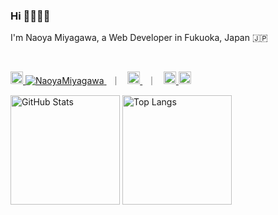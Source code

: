 ### Hi 🙋🏻‍♂️🌿

<!--
**NaoyaMiyagawa/NaoyaMiyagawa** is a ✨ _special_ ✨ repository because its `README.md` (this file) appears on your GitHub profile.

Here are some ideas to get you started:

- 🔭 I’m currently working on ...
- 🌱 I’m currently learning ...
- 👯 I’m looking to collaborate on ...
- 🤔 I’m looking for help with ...
- 💬 Ask me about ...
- 📫 How to reach me: ...
- 😄 Pronouns: ...
- ⚡ Fun fact: ...
-->

<p>I'm Naoya Miyagawa, a Web Developer in Fukuoka, Japan 🇯🇵</p>

<br />

<p align="left">
  <a href="https://github.com/NaoyaMiyagawa" target="_blank">
    <img
      alt="Github"
      height="20"
      src="https://img.shields.io/badge/GitHub-%2312100E.svg?&style=for-the-badge&logo=Github&logoColor=white"
    />
    <img src="https://komarev.com/ghpvc/?username=NaoyaMiyagawa&color=77d894&logo=github" alt="NaoyaMiyagawa" />
  </a>
  &nbsp; ｜ &nbsp;
  <a href="https://twitter.com/miyagawa_fusic" target="_blank">
    <img
      alt="Twitter"
      height="20"
      src="https://img.shields.io/badge/twitter-%231DA1F2.svg?&style=for-the-badge&logo=twitter&logoColor=white"
    />
  </a>
  &nbsp; ｜ &nbsp;
  <a href="https://qiita.com/NaoyaMiyagawa" target="_blank">
    <!-- <img
      alt="Qiita"
      height="20"
      src="https://img.shields.io/badge/qiita-55C500.svg?&style=for-the-badge&logo=qiita&logoColor=white"
    /> -->
    <img alt="Posts" height="20" src="https://qiita-badge.apiapi.app/s/NaoyaMiyagawa/posts.svg" />
    <img alt="Contributions" height="20" src="https://qiita-badge.apiapi.app/s/NaoyaMiyagawa/contributions.svg" />
  </a>
</p>

<p align="left">
  <img
    alt="GitHub Stats"
    height="175px"
    src="https://github-readme-stats.vercel.app/api?username=NaoyaMiyagawa&count_private=true&show_icons=true&title_color=77d894&icon_color=77d894&text_color=444&bg_color=f9fffb"
  />
  <img
    alt="Top Langs"
    height="175px"
    src="https://github-readme-stats.vercel.app/api/top-langs/?username=NaoyaMiyagawa&layout=compact&count_private=true&show_icons=true&title_color=77d894&text_color=444&bg_color=f9fffb&hide=html,css,scss,pug,shell,vim+script"
  />
</p>

<br />
